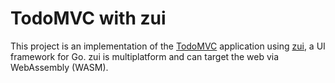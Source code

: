 # TodoMVC with zui

This project is an implementation of the [TodoMVC](https://zui.dev/todomvc2) application using [zui](https://zui.dev), a UI framework for Go. zui is multiplatform and can target the web via WebAssembly (WASM).

